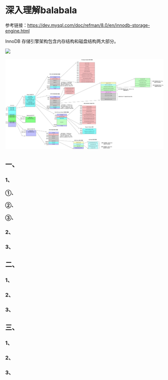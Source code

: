 # 深入理解balabala

参考链接：https://dev.mysql.com/doc/refman/8.0/en/innodb-storage-engine.html

InnoDB 存储引擎架构包含内存结构和磁盘结构两大部分。

![](image\Snipaste_2023-12-14_15-50-46.png)

![](image\表空间结构.png)
## 一、

### 1、

#### ①、

#### ②、

#### ③、

### 2、

### 3、

## 二、

### 1、

### 2、

### 3、

## 三、

### 1、

### 2、

### 3、
